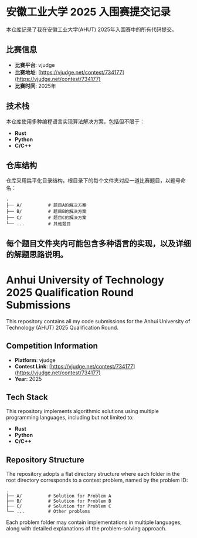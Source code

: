 # 安徽工业大学 2025 入围赛提交记录
本仓库记录了我在安徽工业大学(AHUT) 2025年入围赛中的所有代码提交。
## 比赛信息
- **比赛平台**: vjudge
- **比赛地址**: [https://vjudge.net/contest/734177](https://vjudge.net/contest/734177)
- **比赛时间**: 2025年
## 技术栈
本仓库使用多种编程语言实现算法解决方案，包括但不限于：
-  **Rust**
-  **Python**
-  **C/C++**
## 仓库结构
仓库采用扁平化目录结构，根目录下的每个文件夹对应一道比赛题目，以题号命名：
```
.
├── A/          # 题目A的解决方案
├── B/          # 题目B的解决方案
├── C/          # 题目C的解决方案
└── ...         # 其他题目
```
每个题目文件夹内可能包含多种语言的实现，以及详细的解题思路说明。
---
# Anhui University of Technology 2025 Qualification Round Submissions
This repository contains all my code submissions for the Anhui University of Technology (AHUT) 2025 Qualification Round.
## Competition Information
- **Platform**: vjudge
- **Contest Link**: [https://vjudge.net/contest/734177](https://vjudge.net/contest/734177)
- **Year**: 2025
## Tech Stack
This repository implements algorithmic solutions using multiple programming languages, including but not limited to:
-  **Rust**
-  **Python**
-  **C/C++**
## Repository Structure
The repository adopts a flat directory structure where each folder in the root directory corresponds to a contest problem, named by the problem ID:
```
.
├── A/          # Solution for Problem A
├── B/          # Solution for Problem B
├── C/          # Solution for Problem C
└── ...         # Other problems
```
Each problem folder may contain implementations in multiple languages, along with detailed explanations of the problem-solving approach.